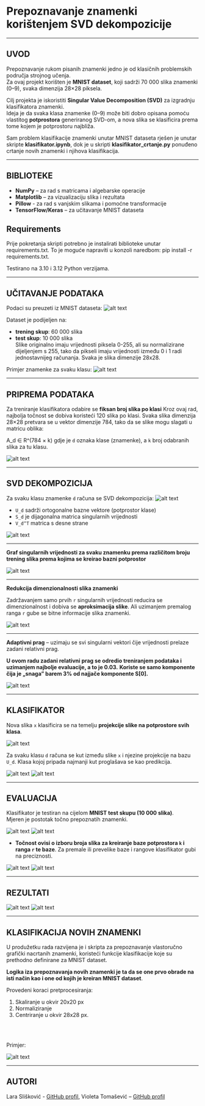 # Prepoznavanje znamenki korištenjem SVD dekompozicije

---

## UVOD
Prepoznavanje rukom pisanih znamenki jedno je od klasičnih problemskih područja strojnog učenja.  
Za ovaj projekt korišten je **MNIST dataset**, koji sadrži 70 000 slika znamenki (0–9), svaka dimenzija 28×28 piksela.  

Cilj projekta je iskoristiti **Singular Value Decomposition (SVD)** za izgradnju klasifikatora znamenki.  
Ideja je da svaka klasa znamenke (0–9) može biti dobro opisana pomoću vlastitog **potprostora** generiranog SVD-om, a nova slika se klasificira prema tome kojem je potprostoru najbliža.

Sam problem klasifikacije znamenki unutar MNIST dataseta rješen je unutar skripte **klasifikator.ipynb**, dok je u skripti **klasifikator_crtanje.py** ponuđeno crtanje novih znamenki i njihova klasifikacija.

---

## BIBLIOTEKE
- **NumPy** – za rad s matricama i algebarske operacije  
- **Matplotlib** – za vizualizaciju slika i rezultata  
- **Pillow** - za rad s vanjskim slikama i pomoćne transformacije
- **TensorFlow/Keras** – za učitavanje MNIST dataseta  

## Requirements
Prije pokretanja skripti potrebno je instalirati biblioteke unutar requirements.txt.
To je moguće napraviti u konzoli naredbom: pip install -r requirements.txt.

Testirano na 3.10 i 3.12 Python verzijama.

---

## UČITAVANJE PODATAKA
Podaci su preuzeti iz MNIST dataseta:
![alt text](images/loading.png) 

Dataset je podijeljen na:  
- **trening skup**: 60 000 slika  
- **test skup**: 10 000 slika  
Slike originalno imaju vrijednosti piksela 0-255, ali su normalizirane dijeljenjem s 255, tako da pikseli imaju vrijednosti između 0 i 1 radi jednostavnijeg računanja. 
Svaka je slika dimenzije 28x28.

Primjer znamenke za svaku klasu: 
![alt text](images/examples.png)

---

## PRIPREMA PODATAKA
Za treniranje klasifikatora odabire se **fiksan broj slika po klasi** 
Kroz ovaj rad, najbolja točnost se dobiva koristeći 120 slika po klasi. 
Svaka slika dimenzija 28×28 pretvara se u vektor dimenzije 784, tako da se slike mogu slagati u matricu oblika:

A_d ∈ R^(784 × k)
gdje je `d` oznaka klase (znamenke), a `k` broj odabranih slika za tu klasu.

![alt text](images/pretvorba.jpg) 

---

## SVD DEKOMPOZICIJA
Za svaku klasu znamenke `d` računa se SVD dekompozicija:
![alt text](images/svd_code.png) 
- `U_d` sadrži ortogonalne bazne vektore (potprostor klase)  
- `S_d` je dijagonalna matrica singularnih vrijednosti  
- `V_d^T` matrica s desne strane 

![alt text](images/svd_image.jpg) 

---

**Graf singularnih vrijednosti za svaku znamenku prema različitom broju trening slika prema kojima se kreirao bazni potprostor**

![alt text](images/singular_values.png) 

---

**Redukcija dimenzionalnosti slika znamenki**

Zadržavanjem samo prvih `r` singularnih vrijednosti reducira se dimenzionalnost i dobiva se  **aproksimacija slike**. Ali uzimanjem premalog ranga `r` gube se bitne informacije slika znamenki.

![alt text](images/dim_reduction.png) 

---

**Adaptivni prag** – uzimaju se svi singularni vektori čije vrijednosti prelaze zadani relativni prag.

**U ovom radu zadani relativni prag se odredio treniranjem podataka i uzimanjem najbolje evaluacije, a to je 0.03.** **Koriste se samo komponente čija je „snaga” barem 3% od najjače komponente S[0].**  

![alt text](images/rang_code.png) 

---

## KLASIFIKATOR
Nova slika `x` klasificira se na temelju **projekcije slike na potprostore svih klasa**. 

![alt text](images/angle.png) 


Za svaku klasu `d` računa se kut između slike `x` i njezine projekcije na bazu `U_d`. Klasa kojoj pripada najmanji kut proglašava se kao predikcija.

![alt text](images/classification_code.png) 
![alt text](images/evaluation_code.png)

---

## EVALUACIJA
Klasifikator je testiran na cijelom **MNIST test skupu (10 000 slika)**.  
Mjeren je postotak točno prepoznatih znamenki.  

![alt text](images/evaluiraj_code.png)
![alt text](images/postotak.png)

- **Točnost ovisi o izboru broja slika za kreiranje baze potprostora `k` i ranga `r` te baze**. Za premale ili prevelike baze i rangove klasifikator gubi na preciznosti.

![alt text](images/graph_rang.png)
![alt text](images/graph.png)

---

## REZULTATI
![alt text](images/correct_predictions.png)
![alt text](images/incorrect_predictions.png)

---

## KLASIFIKACIJA NOVIH ZNAMENKI

U produžetku rada razvijena je i skripta za prepoznavanje vlastoručno grafički nacrtanih znamenki, koristeći funkcije klasifikacije koje su prethodno definirane za MNIST dataset.

**Logika iza prepoznavanja novih znamenki je ta da se one prvo obrade na isti način kao i one od kojih je kreiran MNIST dataset**. 

Provedeni koraci pretprocesiranja:
1. Skaliranje u okvir 20x20 px
2. Normaliziranje
3. Centriranje u okvir 28x28 px.

<br>&nbsp;</br>

Primjer:

![alt text](images/crtanje.png)

---

## AUTORI
Lara Slišković - [GitHub profil](https://github.com/lsliskov), Violeta Tomašević – [GitHub profil](https://github.com/VTomasev)